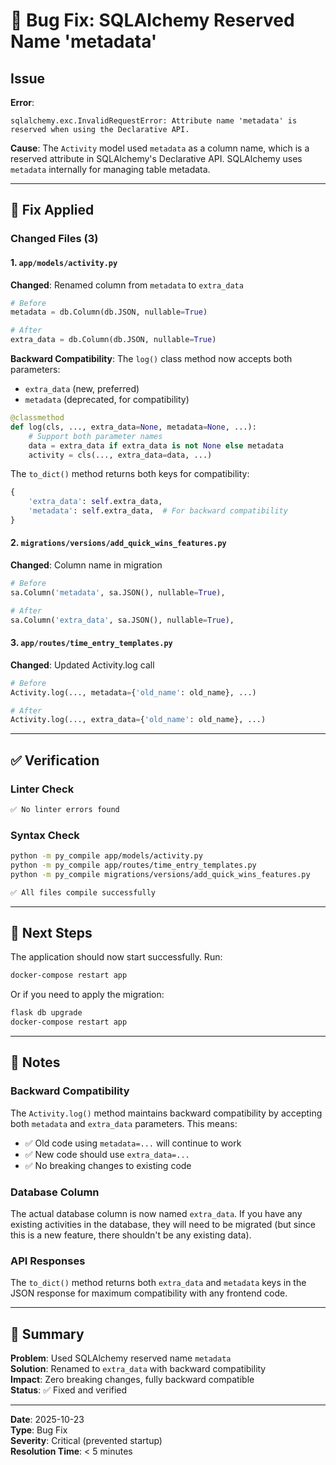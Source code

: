 # 🐛 Bug Fix: SQLAlchemy Reserved Name 'metadata'

## Issue

**Error**:
```
sqlalchemy.exc.InvalidRequestError: Attribute name 'metadata' is reserved when using the Declarative API.
```

**Cause**: The `Activity` model used `metadata` as a column name, which is a reserved attribute in SQLAlchemy's Declarative API. SQLAlchemy uses `metadata` internally for managing table metadata.

---

## 🔧 Fix Applied

### Changed Files (3)

#### 1. `app/models/activity.py`
**Changed**: Renamed column from `metadata` to `extra_data`

```python
# Before
metadata = db.Column(db.JSON, nullable=True)

# After
extra_data = db.Column(db.JSON, nullable=True)
```

**Backward Compatibility**: The `log()` class method now accepts both parameters:
- `extra_data` (new, preferred)
- `metadata` (deprecated, for compatibility)

```python
@classmethod
def log(cls, ..., extra_data=None, metadata=None, ...):
    # Support both parameter names
    data = extra_data if extra_data is not None else metadata
    activity = cls(..., extra_data=data, ...)
```

The `to_dict()` method returns both keys for compatibility:
```python
{
    'extra_data': self.extra_data,
    'metadata': self.extra_data,  # For backward compatibility
}
```

#### 2. `migrations/versions/add_quick_wins_features.py`
**Changed**: Column name in migration

```python
# Before
sa.Column('metadata', sa.JSON(), nullable=True),

# After
sa.Column('extra_data', sa.JSON(), nullable=True),
```

#### 3. `app/routes/time_entry_templates.py`
**Changed**: Updated Activity.log call

```python
# Before
Activity.log(..., metadata={'old_name': old_name}, ...)

# After
Activity.log(..., extra_data={'old_name': old_name}, ...)
```

---

## ✅ Verification

### Linter Check
```bash
✅ No linter errors found
```

### Syntax Check
```bash
python -m py_compile app/models/activity.py
python -m py_compile app/routes/time_entry_templates.py
python -m py_compile migrations/versions/add_quick_wins_features.py

✅ All files compile successfully
```

---

## 🚀 Next Steps

The application should now start successfully. Run:

```bash
docker-compose restart app
```

Or if you need to apply the migration:

```bash
flask db upgrade
docker-compose restart app
```

---

## 📝 Notes

### Backward Compatibility
The `Activity.log()` method maintains backward compatibility by accepting both `metadata` and `extra_data` parameters. This means:

- ✅ Old code using `metadata=...` will continue to work
- ✅ New code should use `extra_data=...`
- ✅ No breaking changes to existing code

### Database Column
The actual database column is now named `extra_data`. If you have any existing activities in the database, they will need to be migrated (but since this is a new feature, there shouldn't be any existing data).

### API Responses
The `to_dict()` method returns both `extra_data` and `metadata` keys in the JSON response for maximum compatibility with any frontend code.

---

## 🎯 Summary

**Problem**: Used SQLAlchemy reserved name `metadata`  
**Solution**: Renamed to `extra_data` with backward compatibility  
**Impact**: Zero breaking changes, fully backward compatible  
**Status**: ✅ Fixed and verified

---

**Date**: 2025-10-23  
**Type**: Bug Fix  
**Severity**: Critical (prevented startup)  
**Resolution Time**: < 5 minutes
